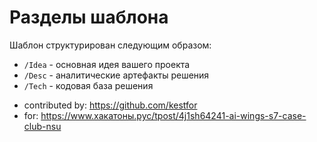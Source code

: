 # Разделы шаблона

Шаблон структурирован следующим образом:
- `/Idea` - основная идея вашего проекта
- `/Desc` - аналитические артефакты решения
- `/Tech` - кодовая база решения

+ contributed by: https://github.com/kestfor
+ for: https://www.хакатоны.рус/tpost/4j1sh64241-ai-wings-s7-case-club-nsu